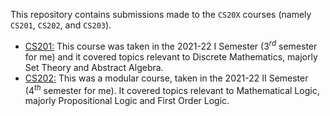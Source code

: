 This repository contains submissions made to the `CS20X` courses (namely `CS201`, `CS202`, and `CS203`).

+ <u>CS201:</u> This course was taken in the 2021-22 I Semester (3<sup>*rd*</sup> semester for me) and it covered topics relevant to Discrete Mathematics, majorly Set Theory and Abstract Algebra.
+ <u>CS202:</u> This was a modular course, taken in the 2021-22 II Semester (4<sup>*th*</sup> semester for me). It covered topics relevant to Mathematical Logic, majorly Propositional Logic and First Order Logic.